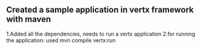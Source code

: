 ## Created a sample application in vertx framework with maven
1.Added all the dependencies, needs to run a vertx application
2.for running the application: used mvn compile vertx:run
